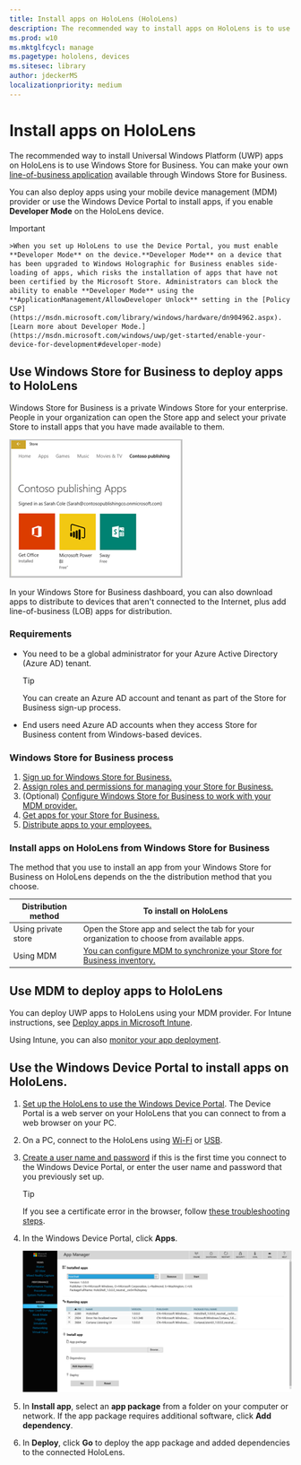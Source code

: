 ```yaml
---
title: Install apps on HoloLens (HoloLens)
description: The recommended way to install apps on HoloLens is to use Windows Store for Business.
ms.prod: w10
ms.mktglfcycl: manage
ms.pagetype: hololens, devices
ms.sitesec: library
author: jdeckerMS
localizationpriority: medium
---
```


# Install apps on HoloLens

The recommended way to install Universal Windows Platform (UWP) apps on HoloLens is to use Windows Store for Business. You can make your own [line-of-business application](https://technet.microsoft.com/itpro/windows/manage/working-with-line-of-business-apps) available through Windows Store for Business.

You can also deploy apps using your mobile device management (MDM) provider or use the Windows Device Portal to install apps, if you enable **Developer Mode** on the HoloLens device.

>[!IMPORTANT]
    >When you set up HoloLens to use the Device Portal, you must enable **Developer Mode** on the device.**Developer Mode** on a device that has been upgraded to Windows Holographic for Business enables side-loading of apps, which risks the installation of apps that have not been certified by the Microsoft Store. Administrators can block the ability to enable **Developer Mode** using the **ApplicationManagement/AllowDeveloper Unlock** setting in the [Policy CSP](https://msdn.microsoft.com/library/windows/hardware/dn904962.aspx). [Learn more about Developer Mode.](https://msdn.microsoft.com/windows/uwp/get-started/enable-your-device-for-development#developer-mode)

## Use Windows Store for Business to deploy apps to HoloLens

Windows Store for Business is a private Windows Store for your enterprise. People in your organization can open the Store app and select your private Store to install apps that you have made available to them. 

![How Windows Store for Business appears in Store app](images/wsfb-private.png)

In your Windows Store for Business dashboard, you can also download apps to distribute to devices that aren't connected to the Internet, plus add line-of-business (LOB) apps for distribution. 

### Requirements

- You need to be a global administrator for your Azure Active Directory (Azure AD) tenant. 

    >[!TIP]
    >You can create an Azure AD account and tenant as part of the Store for Business sign-up process.
     
- End users need Azure AD accounts when they access Store for Business content from Windows-based devices.

### Windows Store for Business process

1. [Sign up for Windows Store for Business.](https://technet.microsoft.com/itpro/windows/manage/sign-up-windows-store-for-business)
2. [Assign roles and permissions for managing your Store for Business.](https://technet.microsoft.com/itpro/windows/manage/roles-and-permissions-windows-store-for-business)
3. (Optional) [Configure Windows Store for Business to work with your MDM provider.](https://technet.microsoft.com/itpro/windows/manage/configure-mdm-provider-windows-store-for-business)
3. [Get apps for your Store for Business.](https://technet.microsoft.com/itpro/windows/manage/acquire-apps-windows-store-for-business)
4. [Distribute apps to your employees.](https://technet.microsoft.com/itpro/windows/manage/distribute-apps-to-your-employees-windows-store-for-business)

### Install apps on HoloLens from Windows Store for Business

The method that you use to install an app from your Windows Store for Business on HoloLens depends on the the distribution method that you choose.

| Distribution method | To install on HoloLens|
| --- | --- |
| Using private store | Open the Store app and select the tab for your organization to choose from available apps.  |
| Using MDM | [You can configure MDM to synchronize your Store for Business inventory.](https://technet.microsoft.com/itpro/windows/manage/distribute-apps-with-management-tool)  |



## Use MDM to deploy apps to HoloLens

You can deploy UWP apps to HoloLens using your MDM provider. For Intune instructions, see [Deploy apps in Microsoft Intune](https://docs.microsoft.com/intune/deploy-use/add-apps).

Using Intune, you can also [monitor your app deployment](https://docs.microsoft.com/intune/deploy-use/monitor-apps-in-microsoft-intune).


## Use the Windows Device Portal to install apps on HoloLens.

1. [Set up the HoloLens to use the Windows Device Portal](https://developer.microsoft.com/windows/mixed-reality/using_the_windows_device_portal#setting_up_hololens_to_use_windows_device_portal). The Device Portal is a web server on your HoloLens that you can connect to from a web browser on your PC. 

2. On a PC, connect to the HoloLens using [Wi-Fi](https://developer.microsoft.com/windows/mixed-reality/Using_the_Windows_Device_Portal.html#connecting_over_wi-fi) or [USB](https://developer.microsoft.com/windows/mixed-reality/Using_the_Windows_Device_Portal.html#connecting_over_usb).

3. [Create a user name and password](https://developer.microsoft.com/windows/mixed-reality/Using_the_Windows_Device_Portal.html#creating_a_username_and_password) if this is the first time you connect to the Windows Device Portal, or enter the user name and password that you previously set up.

    >[!TIP]
    >If you see a certificate error in the browser, follow [these troubleshooting steps](https://developer.microsoft.com/windows/mixed-reality/Using_the_Windows_Device_Portal.html#security_certificate). 

4. In the Windows Device Portal, click **Apps**.

    ![App Manager](images/apps.png)
    
5. In **Install app**, select an **app package** from a folder on your computer or network. If the app package requires additional software, click **Add dependency**.

6. In **Deploy**, click **Go** to deploy the app package and added dependencies to the connected HoloLens.






